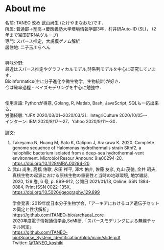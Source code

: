 # About me
名前: TANEO 改め 武山尚生 (たけやまなおた)です．<br>
所属: 普通部→塾高→慶應義塾大学環境情報学部3年，村井研Auto-ID (SL)， (2年まで冨田研RNAグループ)<br>
専門: スパース推定，大規模ゲノム解析<br>
居住地: 二子玉川らへん<br><br>

興味分野:<br>
最近はスパース推定やグラフィカルモデル,時系列モデルを中心に研究しています． <br>
Bioinformatics(主に分子進化や微生物学，生物統計)が好き．<br>
今は確率過程・ベイズモデリングを中心に勉強中．<br><br>

使用言語: Pythonが得意, Golang, R, Matlab, Bash, JavaScript, SQLも一応出来る．<br>
労働経験: YJFX 2020/03/01~2020/03/31、IntegriCulture 2020/10/05〜<br>
インターン: IBM 2020/8/17〜27、Yahoo 2020/9/11〜30．<br><br>
論文:
1. Takeyama N, Huang M, Sato K, Galipon J, Arakawa K. 2020. Complete genome sequence of Halomonas hydrothermalis strain Slthf2, a halophilic bacterium isolated from a deep-sea hydrothermal-vent environment. Microbiol Resour Announc 9:e00294-20. https://doi.org/10.1128/MRA.00294-20. <br>
2. 武山 尚生, 高橋 佑歌, 永田 祥平, 澤木 佑介, 佐藤 友彦, 丸山 茂徳, 金井 昭夫, 真核生物の起源における原核生物の重要性と当時の地球環境, 地学雑誌, 2020, 129 巻, 6 号, p. 899-912, 公開日 2021/01/18, Online ISSN 1884-0884, Print ISSN 0022-135X, https://doi.org/10.5026/jgeography.129.899<br><br>
学会発表:
2019年度日本分子生物学会，「アーキアにおけるコア遺伝⼦セットの同定と性状解析」 <br>https://github.com/TANEO-bio/archaeal_core<br>
2020年度電子情報通信学会,SeMI研,「スパースモデリングによる無線チャネル同定」<br>https://github.com/TANEO-bio/Sparse_System_Identification/blob/main/slide.pdf<br>
Twitter: [@TANEO_koshiki](https://twitter.com/TANEO_koshiki)<br>
<br>
